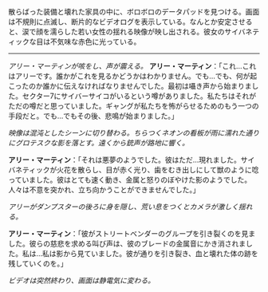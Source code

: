 散らばった装備と壊れた家具の中に、ボロボロのデータパッドを見つける。画面は不規則に点滅し、断片的なビデオログを表示している。なんとか安定させると、涙で顔を濡らした若い女性の揺れる映像が映し出される。彼女のサイバネティックな目は不気味な赤色に光っている。

---

_アリー・マーティンが咳をし、声が震える。_
**アリー・マーティン**：「これ…これはアリーです。誰かがこれを見るかどうかはわかりません。でも…でも、何が起こったのか誰かに伝えなければなりませんでした。最初は囁き声から始まりました。セクター7にサイバーサイコがいるという噂がありました。私たちはそれがただの噂だと思っていました。ギャングが私たちを怖がらせるためのもう一つの手段だと。でも…でもその後、悲鳴が始まりました。」

_映像は混沌としたシーンに切り替わる。ちらつくネオンの看板が雨に濡れた通りにグロテスクな影を落とす。遠くから銃声が路地に響く。_

**アリー・マーティン**：「それは悪夢のようでした。彼はただ…現れました。サイバネティックが火花を散らし、目が赤く光り、歯をむき出しにして獣のように唸っていました。彼はとても速く動き、金属と怒りのぼやけた影のようでした。人々は不意を突かれ、立ち向かうことができませんでした。」

_アリーがダンプスターの後ろに身を隠し、荒い息をつくとカメラが激しく揺れる。_

**アリー・マーティン**：「彼がストリートベンダーのグループを引き裂くのを見ました。彼らの慈悲を求める叫び声は、彼のブレードの金属音にかき消されました。私は…私は影から見ていました。彼が通りを引き裂き、血と壊れた体の跡を残していくのを。」

_ビデオは突然終わり、画面は静電気に変わる。_
